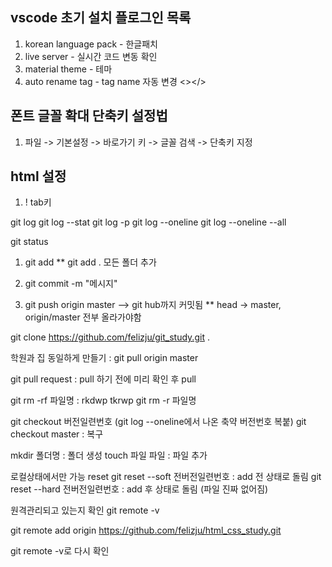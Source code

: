 
## vscode 초기 설치 플로그인 목록
1. korean language pack - 한글패치
2. live server - 실시간 코드 변동 확인
3. material theme - 테마
4. auto rename tag - tag name 자동 변경 <></>


## 폰트 글꼴 확대 단축키 설정법
1. 파일 -> 기본설정 -> 바로가기 키 -> 글꼴 검색 -> 단축키 지정

## html 설정
1. ! tab키


git log
git log --stat
git log -p
git log --oneline
git log --oneline --all

git status

1. git add
	** git add . 모든 폴더 추가
2. git commit -m "메시지"

3. git push origin master --> git hub까지 커밋됨
	** head -> master, origin/master 전부 올라가야함

git clone https://github.com/felizju/git_study.git .

학원과 집 동일하게 만들기 : 
git pull origin master

git pull request : pull 하기 전에 미리 확인 후 pull

git rm -rf 파일명 : rkdwp tkrwp
git rm -r 파일명

git checkout  버전일련번호 (git log --oneline에서 나온 축약 버전번호 복붙)
git checkout master : 복구

mkdir 폴더명 : 폴더 생성
touch 파일 파일 : 파일 추가

로컬상태에서만 가능 reset
git reset --soft 전버전일련번호 : add 전 상태로 돌림
git reset --hard 전버전일련번호 : add 후 상태로 돌림 (파일 진짜 없어짐)

원격관리되고 있는지 확인
git remote -v

git remote add origin https://github.com/felizju/html_css_study.git

git remote -v로 다시 확인

